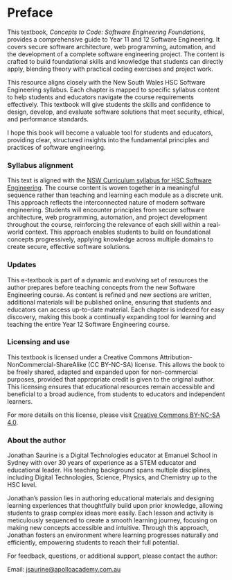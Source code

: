 # Preface

This textbook, _Concepts to Code:  Software Engineering Foundations_, provides a comprehensive guide to Year 11 and 12 Software Engineering. It covers secure software architecture, web programming, automation, and the development of a complete software engineering project. The content is crafted to build foundational skills and knowledge that students can directly apply, blending theory with practical coding exercises and project work.

This resource aligns closely with the New South Wales HSC Software Engineering syllabus. Each chapter is mapped to specific syllabus content to help students and educators navigate the course requirements effectively. This textbook will give students the skills and confidence to design, develop, and evaluate software solutions that meet security, ethical, and performance standards.

I hope this book will become a valuable tool for students and educators, providing clear, structured insights into the fundamental principles and practices of software engineering.

### Syllabus alignment

This text is aligned with the [NSW Curriculum syllabus for HSC Software Engineering](https://curriculum.nsw.edu.au/learning-areas/tas/software-engineering-11-12-2022/overview). The course content is woven together in a meaningful sequence rather than teaching and learning each module as a discrete unit. This approach reflects the interconnected nature of modern software engineering. Students will encounter principles from secure software architecture, web programming, automation, and project development throughout the course, reinforcing the relevance of each skill within a real-world context. This approach enables students to build on foundational concepts progressively, applying knowledge across multiple domains to create secure, effective software solutions.

### Updates

This e-textbook is part of a dynamic and evolving set of resources the author prepares before teaching concepts from the new Software Engineering course. As content is refined and new sections are written, additional materials will be published online, ensuring that students and educators can access up-to-date material. Each chapter is indexed for easy discovery, making this book a continually expanding tool for learning and teaching the entire Year 12 Software Engineering course.

### Licensing and use

This textbook is licensed under a Creative Commons Attribution-NonCommercial-ShareAlike (CC BY-NC-SA) license. This allows the book to be freely shared, adapted and expanded upon for non-commercial purposes, provided that appropriate credit is given to the original author. This licensing ensures that educational resources remain accessible and beneficial to a broad audience, from students to educators and independent learners.

For more details on this license, please visit [Creative Commons BY-NC-SA 4.0](https://creativecommons.org/licenses/by-nc-sa/4.0/).

### About the author

Jonathan Saurine is a Digital Technologies educator at Emanuel School in Sydney with over 30 years of experience as a STEM educator and educational leader. His teaching background spans multiple disciplines, including Digital Technologies, Science, Physics, and Chemistry up to the HSC level.

Jonathan’s passion lies in authoring educational materials and designing learning experiences that thoughtfully build upon prior knowledge, allowing students to grasp complex ideas more easily. Each lesson and activity is meticulously sequenced to create a smooth learning journey, focusing on making new concepts accessible and intuitive. Through this approach, Jonathan fosters an environment where learning progresses naturally and efficiently, empowering students to reach their full potential.

For feedback, questions, or additional support, please contact the author:

Email: [jsaurine@apolloacademy.com.au](mailto:jsaurine@apolloacademy.com.au?subject=Inquiry%20about%20Software%20Engineering%20Textbook)
